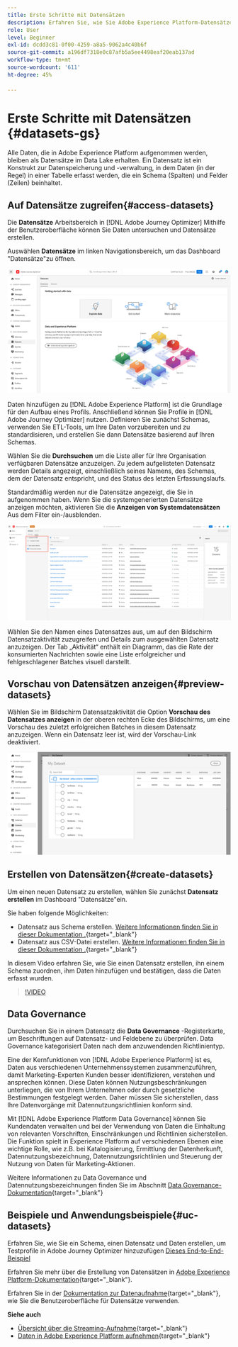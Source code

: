 ```yaml
---
title: Erste Schritte mit Datensätzen
description: Erfahren Sie, wie Sie Adobe Experience Platform-Datensätze in Adobe Journey Optimizer verwenden.
role: User
level: Beginner
exl-id: dcdd3c81-0f00-4259-a8a5-9062a4c40b6f
source-git-commit: a196df7318e0c87afb5a5ee4498eaf20eab137ad
workflow-type: tm+mt
source-wordcount: '611'
ht-degree: 45%

---
```


# Erste Schritte mit Datensätzen {#datasets-gs}

Alle Daten, die in Adobe Experience Platform aufgenommen werden, bleiben als Datensätze im Data Lake erhalten. Ein Datensatz ist ein Konstrukt zur Datenspeicherung und -verwaltung, in dem Daten (in der Regel) in einer Tabelle erfasst werden, die ein Schema (Spalten) und Felder (Zeilen) beinhaltet.

## Auf Datensätze zugreifen{#access-datasets}

Die **Datensätze** Arbeitsbereich in [!DNL Adobe Journey Optimizer] Mithilfe der Benutzeroberfläche können Sie Daten untersuchen und Datensätze erstellen.

Auswählen **Datensätze** im linken Navigationsbereich, um das Dashboard &quot;Datensätze&quot;zu öffnen.

![](assets/datasets-home.png)

Daten hinzufügen zu [!DNL Adobe Experience Platform] ist die Grundlage für den Aufbau eines Profils. Anschließend können Sie Profile in [!DNL Adobe Journey Optimizer] nutzen. Definieren Sie zunächst Schemas, verwenden Sie ETL-Tools, um Ihre Daten vorzubereiten und zu standardisieren, und erstellen Sie dann Datensätze basierend auf Ihren Schemas.

Wählen Sie die **Durchsuchen** um die Liste aller für Ihre Organisation verfügbaren Datensätze anzuzeigen. Zu jedem aufgelisteten Datensatz werden Details angezeigt, einschließlich seines Namens, des Schemas, dem der Datensatz entspricht, und des Status des letzten Erfassungslaufs.

Standardmäßig werden nur die Datensätze angezeigt, die Sie in aufgenommen haben. Wenn Sie die systemgenerierten Datensätze anzeigen möchten, aktivieren Sie die **Anzeigen von Systemdatensätzen** Aus dem Filter ein-/ausblenden.

![](assets/ajo-system-datasets.png)

Wählen Sie den Namen eines Datensatzes aus, um auf den Bildschirm Datensatzaktivität zuzugreifen und Details zum ausgewählten Datensatz anzuzeigen. Der Tab „Aktivität“ enthält ein Diagramm, das die Rate der konsumierten Nachrichten sowie eine Liste erfolgreicher und fehlgeschlagener Batches visuell darstellt.

## Vorschau von Datensätzen anzeigen{#preview-datasets}

Wählen Sie im Bildschirm Datensatzaktivität die Option **Vorschau des Datensatzes anzeigen** in der oberen rechten Ecke des Bildschirms, um eine Vorschau des zuletzt erfolgreichen Batches in diesem Datensatz anzuzeigen. Wenn ein Datensatz leer ist, wird der Vorschau-Link deaktiviert.

![](assets/dataset-preview.png)


## Erstellen von Datensätzen{#create-datasets}

Um einen neuen Datensatz zu erstellen, wählen Sie zunächst **Datensatz erstellen** im Dashboard &quot;Datensätze&quot;ein.

Sie haben folgende Möglichkeiten:

* Datensatz aus Schema erstellen. [Weitere Informationen finden Sie in dieser Dokumentation .](https://experienceleague.adobe.com/docs/experience-platform/catalog/datasets/user-guide.html?lang=en#schema){target=&quot;_blank&quot;}
* Datensatz aus CSV-Datei erstellen. [Weitere Informationen finden Sie in dieser Dokumentation .](https://experienceleague.adobe.com/docs/experience-platform/ingestion/tutorials/map-a-csv-file.html?lang=de){target=&quot;_blank&quot;}

In diesem Video erfahren Sie, wie Sie einen Datensatz erstellen, ihn einem Schema zuordnen, ihm Daten hinzufügen und bestätigen, dass die Daten erfasst wurden.

>[!VIDEO](https://video.tv.adobe.com/v/334293?quality=12)

## Data Governance

Durchsuchen Sie in einem Datensatz die **Data Governance** -Registerkarte, um Beschriftungen auf Datensatz- und Feldebene zu überprüfen. Data Governance kategorisiert Daten nach dem anzuwendenden Richtlinientyp.

Eine der Kernfunktionen von [!DNL Adobe Experience Platform] ist es, Daten aus verschiedenen Unternehmenssystemen zusammenzuführen, damit Marketing-Experten Kunden besser identifizieren, verstehen und ansprechen können. Diese Daten können Nutzungsbeschränkungen unterliegen, die von Ihrem Unternehmen oder durch gesetzliche Bestimmungen festgelegt werden. Daher müssen Sie sicherstellen, dass Ihre Datenvorgänge mit Datennutzungsrichtlinien konform sind.

Mit [!DNL Adobe Experience Platform Data Governance] können Sie Kundendaten verwalten und bei der Verwendung von Daten die Einhaltung von relevanten Vorschriften, Einschränkungen und Richtlinien sicherstellen. Die Funktion spielt in Experience Platform auf verschiedenen Ebenen eine wichtige Rolle, wie z.B. bei Katalogisierung, Ermittlung der Datenherkunft, Datennutzungsbezeichnung, Datennutzungsrichtlinien und Steuerung der Nutzung von Daten für Marketing-Aktionen.

Weitere Informationen zu Data Governance und Datennutzungsbezeichnungen finden Sie im Abschnitt [Data Governance-Dokumentation](https://experienceleague.adobe.com/docs/experience-platform/data-governance/labels/user-guide.html){target=&quot;_blank&quot;}

## Beispiele und Anwendungsbeispiele{#uc-datasets}

Erfahren Sie, wie Sie ein Schema, einen Datensatz und Daten erstellen, um Testprofile in Adobe Journey Optimizer hinzuzufügen [Dieses End-to-End-Beispiel](../segment/creating-test-profiles.md)

Erfahren Sie mehr über die Erstellung von Datensätzen in [Adobe Experience Platform-Dokumentation](https://experienceleague.adobe.com/docs/experience-platform/catalog/datasets/overview.html?lang=de){target=&quot;_blank&quot;}.

Erfahren Sie in der [Dokumentation zur Datenaufnahme](https://experienceleague.adobe.com/docs/experience-platform/ingestion/home.html?lang=de){target=&quot;_blank&quot;}, wie Sie die Benutzeroberfläche für Datensätze verwenden.

**Siehe auch**

* [Übersicht über die Streaming-Aufnahme](https://experienceleague.adobe.com/docs/experience-platform/ingestion/streaming/overview.html?lang=de){target=&quot;_blank&quot;}
* [Daten in Adobe Experience Platform aufnehmen](https://experienceleague.adobe.com/docs/experience-platform/ingestion/tutorials/ingest-batch-data.html?lang=de){target=&quot;_blank&quot;}
